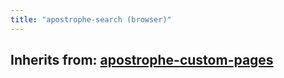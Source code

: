 ```yaml
---
title: "apostrophe-search (browser)"
---
```

## Inherits from: [apostrophe-custom-pages](../apostrophe-custom-pages/browser-apostrophe-custom-pages.html)

